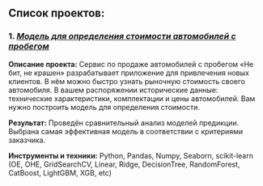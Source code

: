 ## Список проектов:
### 1. [*Модель для определения стоимости автомобилей с пробегом*](https://github.com/olegumnov44/DataScience/tree/main/auto_price_prediction)
**Описание проекта:**
Сервис по продаже автомобилей с пробегом «Не бит, не крашен» разрабатывает приложение для привлечения новых клиентов. В нём можно быстро узнать рыночную стоимость своего автомобиля. В вашем распоряжении исторические данные: технические характеристики, комплектации и цены автомобилей. Вам нужно построить модель для определения стоимости. 

**Результат:**
Проведён сравнительный анализ моделей предикции. Выбрана самая эффективная модель в соответствии с критериями заказчика.

**Инструменты и техники:**
Python, Pandas, Numpy, Seaborn, scikit-learn (OE, OHE, GridSearchCV, Linear, Ridge, DecisionTree, RandomForest, CatBoost, LightGBM, XGB, etc)
